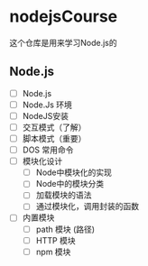 # nodejsCourse

这个仓库是用来学习Node.js的

## Node.js

* [ ] Node.js
* [ ] Node.Js 环境
* [ ] NodeJS安装
* [ ] 交互模式（了解）
* [ ] 脚本模式（重要）
* [ ] DOS 常用命令
* [ ] 模块化设计
  * [ ] Node中模块化的实现
  * [ ] Node中的模块分类
  * [ ] 加载模块的语法
  * [ ] 通过模块化，调用封装的函数
* [ ] 内置模块
  * [ ] path 模块 (路径)
  * [ ] HTTP 模块
  * [ ] npm 模块